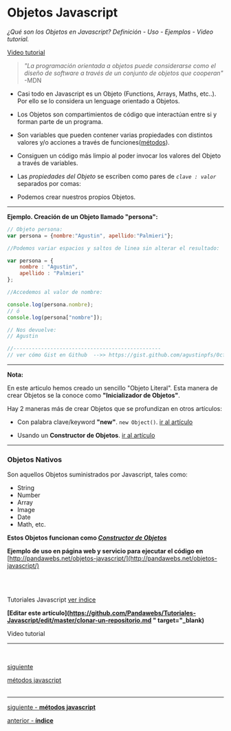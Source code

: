 # Objetos Javascript
*¿Qué son los Objetos en Javascript? Definición - Uso - Ejemplos - Video tutorial.*

[Video tutorial](https://youtube.com)

> *"La programación orientada a objetos puede considerarse como el diseño de software a través de un conjunto de objetos que cooperan"* -MDN

- Casi todo en Javascript es un Objeto (Functions, Arrays, Maths, etc..). Por ello se lo considera un lenguage orientado a Objetos.

- Los Objetos son compartimientos de código que interactúan entre si y forman parte de un programa.

- Son variables que pueden contener varias propiedades con distintos valores y/o acciones a través de funciones([métodos](#)).

- Consiguen un código más limpio al poder invocar los valores del Objeto a través de variables.

- Las *propiedades del Objeto* se escriben como pares de *```clave : valor```* separados por comas:

- Podemos crear nuestros propios Objetos.

<hr>

**Ejemplo. Creación de un Objeto llamado "persona":**

```js
// Objeto persona:
var persona = {nombre:"Agustin", apellido:"Palmieri"};

//Podemos variar espacios y saltos de linea sin alterar el resultado:

var persona = {
    nombre : "Agustin",
    apellido : "Palmieri"
};

//Accedemos al valor de nombre:

console.log(persona.nombre); 
// ó
console.log(persona["nombre"]); 

// Nos devuelve:
// Agustin

//------------------------------------------------
// ver cómo Gist en Github  -->> https://gist.github.com/agustinpfs/0cf16fa98029aafb59e5314f61e7233c
``` 




<!-- CÓDIGO DE LA CONSOLA PARA SER EJECUTADO DISPONIBLE EN WEB(RunKit) http://pandawebs.net/objetos-javascript/ 

var persona = {  
    nombre : "Agustin",
    apellido : "Palmieri"
};
console.log(persona.nombre); 
-->



<!-- CÓDIGO DE EJEMPLO EN PÁGINA WEB(JsFiddle embebido)
(ejecutar en web)
http://pandawebs.net/objetos-javascript/

<!DOCTYPE html>
<html>
  <body>
  
    <button onclick="Mifuncion()">
      Mi nombre y apellido ¡click aquí!!
    </button>
    <p id="demo"></p>
    
    <script>
      var persona = {
        nombre: "Agustin",
        apellido: "Palmieri"
      };

      function Mifuncion() {
        document.getElementById("demo").innerHTML =
          " Mi nombre es " +
          persona.nombre + " y mi apellido " + persona.apellido;
      }

    </script>
    
  </body>
</html> -->


<hr>

**Nota:**

En este articulo hemos creado un sencillo "Objeto Literal". Esta manera de crear Objetos se la conoce como **"Inicializador de Objetos"**.

Hay 2 maneras más de crear Objetos que se profundizan en otros artículos:

* Con palabra clave/keyword **"new"**. `new Object()`. [ir al artículo](#)

* Usando un **Constructor de Objetos**. [ir al artículo](#)

<hr>

### Objetos Nativos

Son aquellos Objetos suministrados por Javascript, tales como:

- String
- Number
- Array
- Image
- Date
- Math, etc.

**Estos Objetos funcionan como [*Constructor de Objetos*](http://pandawebs.net/constructor-de-objetos-javascript/)**


**Ejemplo de uso en página web y servicio para ejecutar el código en** [http://pandawebs.net/objetos-javascript/](http://pandawebs.net/objetos-javascript/)

<br>
<!--            FIRMAR COMO COLABORADOR           -->

<!-- <hr>
###Colaboradores

[TU NOMBRE](TU LINK) 

-->
<br>

<!-- Inicio links índice y github -->

<span class="link-to-index-git">Tutoriales Javascript [ ver índice](https://github.com/Pandawebs/Tutoriales-Javascript/blob/master/README.md)</span>

<strong class="link-to-github">[Editar este artículo](https://github.com/Pandawebs/Tutoriales-Javascript/edit/master/clonar-un-repositorio.md " target="_blank)</strong>

<!-- Fin links índice y github -->

<a class="post-content-button">Video tutorial</a>
<hr>
<div class="post-content_next">
  <div style="visibility: hidden" class="post-content_next-left">
    <a href=""></a>
    <i>.</i>
  </div>
  <a href="http://pandawebs.net/metodos-javascript">
  <div class="post-content_next-right">
    <p>siguiente</p>
    <span>métodos javascript</span></a>
  </div>
</div>
<br>

<hr>

[siguiente - **métodos javascript**](https://github.com/Pandawebs/Tutoriales-Javascript/blob/master/instalacion-y-configuracion-de-git.md) 

[anterior - **índice**](https://github.com/Pandawebs/Tutoriales-Javascript/blob/master/README.md) 

